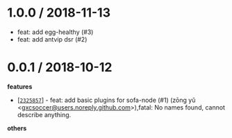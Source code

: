 
1.0.0 / 2018-11-13
==================

  * feat: add egg-healthy (#3)
  * feat: add antvip dsr (#2)

0.0.1 / 2018-10-12
==================

**features**
  * [[`2325857`](http://github.com/alipay/sofa-node/commit/2325857ac46de98cdae7326ead41949bff0c6a25)] - feat: add basic plugins for sofa-node (#1) (zōng yǔ <<gxcsoccer@users.noreply.github.com>>),fatal: No names found, cannot describe anything.

**others**


